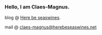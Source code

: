 ### Hello, I am Claes-Magnus. 

blog @ [Here be seaswines](https://herebeseaswines.net).

mail @ claes-magnus@herebeseaswines.net
